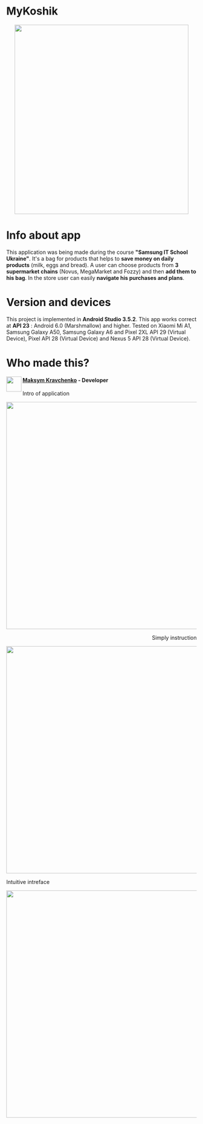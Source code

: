 # MyKoshik

<p align="center">
  <img width="460" height="500" src="https://github.com/masssimeliano/MyKoshik/blob/master/app/src/main/ic_launcher-web.png">
</p>

# Info about app
This application was being made during the course __"Samsung IT School Ukraine"__. It's a bag for products that helps to __save money on daily products__ (milk, eggs and bread). A user can choose products from __3 supermarket chains__ (Novus, MegaMarket and Fozzy) and then __add them to his bag__. In the store user can easily __navigate his purchases and plans__. 

# Version and devices
This project is implemented in __Android Studio 3.5.2__. This app works correct at __API 23__ : Android 6.0 (Marshmallow) and higher. Tested on Xiaomi Mi A1, Samsung Galaxy A50, Samsung Galaxy A6 and Pixel 2XL API 29 (Virtual Device), Pixel API 28 (Virtual Device) and Nexus 5 API 28 (Virtual Device).

# Who made this?

<img align="left" width="40" height="40" src="https://avatars.githubusercontent.com/masssimeliano">

#### [Maksym Kravchenko](https://github.com/masssimeliano) - __Developer__

<p align="left">
  Intro of application
</p>

<p align="left">
  <img src="https://github.com/masssimeliano/MyKoshik/blob/master/app/src/main/res/raw/intro_github.jpg" height="600">
</p>

<p align="right">
  Simply instruction
</p>

<p align="right">
  <img src="https://github.com/masssimeliano/MyKoshik/blob/master/app/src/main/res/raw/instruction_github.jpg" height="600">
</p>

<p align="left">
  Intuitive intreface
</p>

<p align="left">
  <img src="https://github.com/masssimeliano/MyKoshik/blob/master/app/src/main/res/raw/mainactivity_github.jpg" height="600">
</p>



